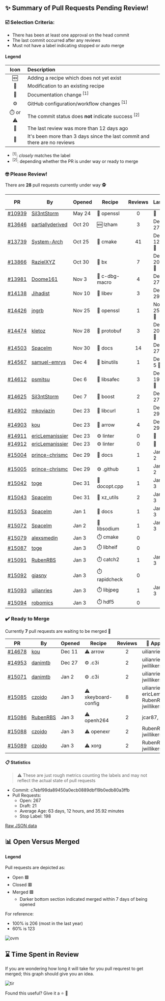 ## :sparkles: Summary of Pull Requests Pending Review!

### :ballot_box_with_check: Selection Criteria:

- There has been at least one approval on the head commit
- The last commit occurred after any reviews
- Must not have a label indicating stopped or auto merge

#### Legend

Icon | Description
:---:|:---
:new: | Adding a recipe which does not yet exist 
:memo: | Modification to an existing recipe 
:green_book: | Documentation change <sup>[1]</sup> 
:gear: | GitHub configuration/workflow changes <sup>[1]</sup>
:stopwatch: or :warning: | The commit status does **not** indicate success <sup>[2]</sup> 
:bell: | The last review was more than 12 days ago 
:eyes: | It's been more than 3 days since the last commit and there are no reviews 

- <sup>[1]</sup>: _closely_ matches the label
- <sup>[2]</sup>: depending whether the PR is under way or ready to merge

### :nerd_face: Please Review! 

There are **28** pull requests currently under way :detective:

PR | By | Opened | Recipe | Reviews | Last | :stop_sign: Blockers | :star2: Approvers
:---: | --- | --- | --- | :---: | --- | --- | ---
[#10939](https://github.com/conan-io/conan-center-index/pull/10939)|[Sil3ntStorm](https://github.com/Sil3ntStorm)|May 24|:memo: openssl|0|:eyes:||
[#13646](https://github.com/conan-io/conan-center-index/pull/13646)|[partiallyderived](https://github.com/partiallyderived)|Oct 20|:new: lzham|3|Dec 27||prince-chrismc
[#13739](https://github.com/conan-io/conan-center-index/pull/13739)|[System-Arch](https://github.com/System-Arch)|Oct 25|:memo: cmake|41|Dec 12 :bell:||
[#13866](https://github.com/conan-io/conan-center-index/pull/13866)|[RazielXYZ](https://github.com/RazielXYZ)|Oct 30|:memo: bx|7|Dec 20 :bell:||prince-chrismc
[#13981](https://github.com/conan-io/conan-center-index/pull/13981)|[Doome161](https://github.com/Doome161)|Nov 3|:memo: c-dbg-macro|4|Dec 27||prince-chrismc
[#14138](https://github.com/conan-io/conan-center-index/pull/14138)|[Jihadist](https://github.com/Jihadist)|Nov 10|:memo: libev|3|Dec 29||
[#14426](https://github.com/conan-io/conan-center-index/pull/14426)|[jngrb](https://github.com/jngrb)|Nov 25|:memo: openssl|1|Nov 25 :bell:||
[#14474](https://github.com/conan-io/conan-center-index/pull/14474)|[kletoz](https://github.com/kletoz)|Nov 28|:memo: protobuf|3|Dec 20 :bell:||
[#14503](https://github.com/conan-io/conan-center-index/pull/14503)|[SpaceIm](https://github.com/SpaceIm)|Nov 30|:green_book: docs|14|Dec 27||SSE4
[#14567](https://github.com/conan-io/conan-center-index/pull/14567)|[samuel-emrys](https://github.com/samuel-emrys)|Dec 4|:memo: binutils|1|Dec 5 :bell:||jwillikers
[#14612](https://github.com/conan-io/conan-center-index/pull/14612)|[psmitsu](https://github.com/psmitsu)|Dec 6|:memo: libsafec|3|Dec 19 :bell:||jwillikers
[#14625](https://github.com/conan-io/conan-center-index/pull/14625)|[Sil3ntStorm](https://github.com/Sil3ntStorm)|Dec 7|:memo: boost|2|Dec 27||uilianries
[#14902](https://github.com/conan-io/conan-center-index/pull/14902)|[mkoviazin](https://github.com/mkoviazin)|Dec 23|:memo: libcurl|1|Dec 29||prince-chrismc
[#14903](https://github.com/conan-io/conan-center-index/pull/14903)|[kou](https://github.com/kou)|Dec 23|:memo: arrow|4|Dec 29||prince-chrismc
[#14911](https://github.com/conan-io/conan-center-index/pull/14911)|[ericLemanissier](https://github.com/ericLemanissier)|Dec 23|:gear: linter|0|:eyes:||
[#14912](https://github.com/conan-io/conan-center-index/pull/14912)|[ericLemanissier](https://github.com/ericLemanissier)|Dec 23|:gear: linter|0|:eyes:||
[#15004](https://github.com/conan-io/conan-center-index/pull/15004)|[prince-chrismc](https://github.com/prince-chrismc)|Dec 29|:green_book: docs|1|Jan 2||uilianries
[#15005](https://github.com/conan-io/conan-center-index/pull/15005)|[prince-chrismc](https://github.com/prince-chrismc)|Dec 29|:gear: .github|1|Jan 2||uilianries
[#15042](https://github.com/conan-io/conan-center-index/pull/15042)|[toge](https://github.com/toge)|Dec 31|:memo: docopt.cpp|1|Jan 3||jwillikers
[#15043](https://github.com/conan-io/conan-center-index/pull/15043)|[SpaceIm](https://github.com/SpaceIm)|Dec 31|:memo: xz_utils|2|Jan 3||jwillikers
[#15053](https://github.com/conan-io/conan-center-index/pull/15053)|[SpaceIm](https://github.com/SpaceIm)|Jan 1|:green_book: docs|1|Jan 3||jwillikers
[#15072](https://github.com/conan-io/conan-center-index/pull/15072)|[SpaceIm](https://github.com/SpaceIm)|Jan 2|:memo: libsodium|1|Jan 3||jwillikers
[#15079](https://github.com/conan-io/conan-center-index/pull/15079)|[alexsmedin](https://github.com/alexsmedin)|Jan 3|:stopwatch: cmake|0|||
[#15087](https://github.com/conan-io/conan-center-index/pull/15087)|[toge](https://github.com/toge)|Jan 3|:stopwatch: libheif|0|||
[#15091](https://github.com/conan-io/conan-center-index/pull/15091)|[RubenRBS](https://github.com/RubenRBS)|Jan 3|:stopwatch: catch2|1|Jan 3||uilianries
[#15092](https://github.com/conan-io/conan-center-index/pull/15092)|[gjasny](https://github.com/gjasny)|Jan 3|:stopwatch: rapidcheck|0|||
[#15093](https://github.com/conan-io/conan-center-index/pull/15093)|[uilianries](https://github.com/uilianries)|Jan 3|:stopwatch: libjpeg|1|Jan 3||arekmula
[#15094](https://github.com/conan-io/conan-center-index/pull/15094)|[robomics](https://github.com/robomics)|Jan 3|:stopwatch: hdf5|0|||


### :heavy_check_mark: Ready to Merge 

Currently **7** pull requests are waiting to be merged :tada:


PR | By | Opened | Recipe | Reviews | :star2: Approvers
:---: | --- | --- | --- | :---: | ---
[#14678](https://github.com/conan-io/conan-center-index/pull/14678)|[kou](https://github.com/kou)|Dec 11|:warning: arrow|2|uilianries, toge
[#14953](https://github.com/conan-io/conan-center-index/pull/14953)|[danimtb](https://github.com/danimtb)|Dec 27|:gear: .c3i|2|uilianries, jwillikers
[#15071](https://github.com/conan-io/conan-center-index/pull/15071)|[danimtb](https://github.com/danimtb)|Jan 2|:gear: .c3i|2|uilianries, jwillikers
[#15085](https://github.com/conan-io/conan-center-index/pull/15085)|[czoido](https://github.com/czoido)|Jan 3|:warning: xkeyboard-config|8|uilianries, ericLemanissier, RubenRBS, jwillikers
[#15086](https://github.com/conan-io/conan-center-index/pull/15086)|[RubenRBS](https://github.com/RubenRBS)|Jan 3|:warning: openh264|2|jcar87, czoido
[#15088](https://github.com/conan-io/conan-center-index/pull/15088)|[czoido](https://github.com/czoido)|Jan 3|:warning: openexr|2|RubenRBS, jwillikers
[#15089](https://github.com/conan-io/conan-center-index/pull/15089)|[czoido](https://github.com/czoido)|Jan 3|:warning: xorg|2|RubenRBS, jwillikers


#### :clipboard: Statistics

> :warning: These are just rough metrics counting the labels and may not reflect the actual state of pull requests

- Commit: c7ebf99da89450a0ecb0889dbf19b0edb80a3ffb
- Pull Requests:
	- Open: 267
	- Draft: 21
	- Average Age: 63 days, 12 hours, and 35.92 minutes
	- Stop Label: 198
	

[Raw JSON data](https://raw.githubusercontent.com/prince-chrismc/conan-center-index-pending-review/raw-data/pending-review.json)

## :bar_chart: Open Versus Merged

#### Legend

Pull requests are depicted as:

- Open  :green_square:
- Closed :red_square:
- Merged :purple_square:
  - Darker bottom section indicated merged within 7 days of being opened

For reference:

- 100% is 206 (most in the last year)
- 60% is 123

![ovm](https://github.com/prince-chrismc/conan-center-index-pending-review/blob/raw-data/open-versus-merged.gif?raw=true)

## :hourglass: Time Spent in Review

If you are wondering how long it will take for you pull requrest to get merged; this graph should give you an idea.

![tir](https://github.com/prince-chrismc/conan-center-index-pending-review/blob/raw-data/time-in-review.png?raw=true)

Found this useful? Give it a :star: :pray:
	